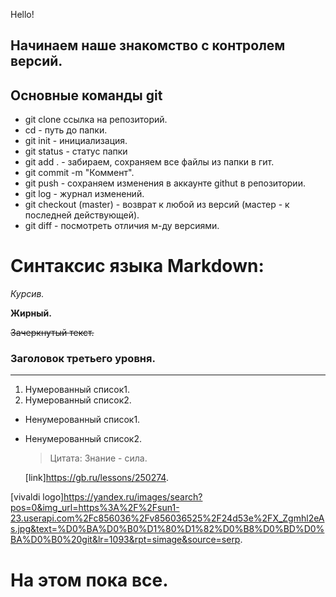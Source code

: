 Hello!

## Начинаем наше знакомство с контролем версий.

## **Основные команды git**

* git clone ссылка на репозиторий.
* cd  - путь до папки.
* git init - инициализация.
* git status - статус папки
* git add . - забираем, сохраняем все файлы из папки в гит.
* git commit -m "Коммент".
* git push - сохраняем изменения в аккаунте githut в репозитории.
* git log - журнал изменений.
* git checkout (master) - возврат к любой из версий (мастер - к последней действующей).
* git diff - посмотреть отличия м-ду версиями.


# Синтаксис языка Markdown:

*Курсив.*

**Жирный.**

~~Зачеркнутый текст.~~

### Заголовок третьего уровня. ###

___________

1. Нумерованный список1.
2. Нумерованный список2.

* Ненумерованный список1.
* Ненумерованный список2.

   > Цитата: Знание - сила.

   [link]https://gb.ru/lessons/250274.


[vivaldi logo]https://yandex.ru/images/search?pos=0&img_url=https%3A%2F%2Fsun1-23.userapi.com%2Fc856036%2Fv856036525%2F24d53e%2FX_Zgmhl2eAs.jpg&text=%D0%BA%D0%B0%D1%80%D1%82%D0%B8%D0%BD%D0%BA%D0%B0%20git&lr=1093&rpt=simage&source=serp.

# На этом пока все.